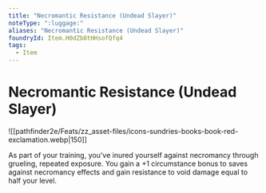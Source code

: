 ```yaml
---
title: "Necromantic Resistance (Undead Slayer)"
noteType: ":luggage:"
aliases: "Necromantic Resistance (Undead Slayer)"
foundryId: Item.H0dZb8tHHsofQfq4
tags:
  - Item
---
```


# Necromantic Resistance (Undead Slayer)
![[pathfinder2e/Feats/zz_asset-files/icons-sundries-books-book-red-exclamation.webp|150]]

As part of your training, you've inured yourself against necromancy through grueling, repeated exposure. You gain a +1 circumstance bonus to saves against necromancy effects and gain resistance to void damage equal to half your level.
